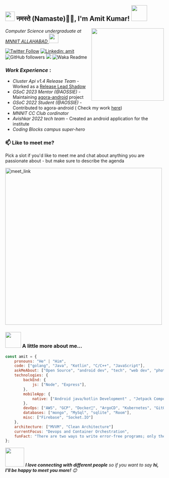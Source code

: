 <h2><img src="https://emojis.slackmojis.com/emojis/images/1531849430/4246/blob-sunglasses.gif?1531849430" width="30"/> नमस्ते (Namaste)🙏🏻, I'm Amit Kumar! <img src="https://media.giphy.com/media/12oufCB0MyZ1Go/giphy.gif" width="50"></h2>
<img align='right' src="https://media.giphy.com/media/M9gbBd9nbDrOTu1Mqx/giphy.gif" width="230">
<p><em> Computer Science undergraduate at <a href="http://www.mnnit.ac.in/">MNNIT ALLAHABAD
</a><img src="https://media.giphy.com/media/WUlplcMpOCEmTGBtBW/giphy.gif" width="30"> 
</em></p>

[![Twitter Follow](https://img.shields.io/twitter/follow/AmitRaj60510415?label=Follow)](https://twitter.com/intent/follow?screen_name=AmitRaj60510415)
[![Linkedin: amit](https://img.shields.io/badge/-amit-blue?style=flat-square&logo=Linkedin&logoColor=white&link=https://www.linkedin.com/in/amit3210/)](https://www.linkedin.com/in/amit3210)
![GitHub followers](https://img.shields.io/github/followers/hackeramitkumar?label=Follow&style=social)
![](https://visitor-badge.glitch.me/badge?page_id=hackeramitkumar.hackeramitkumar)
![Waka Readme](https://github.com/anmol098/anmol098/workflows/Waka%20Readme/badge.svg)

### *Work Experience* : 
- *Cluster Api v1.4 Release Team* - Worked as a [Release Lead Shadow]((https://github.com/kubernetes-sigs/cluster-api/blob/main/docs/release/release-1.4.md))
- *GSoC 2023 Mentor (@AOSSIE)* - Maintaining [agora-android](https://gitlab.com/aossie/agora-android) project
- *GSoC 2022 Student (@AOSSIE)* - Contributed to agora-android ( Check my work [here](https://gitlab.com/aossie/agora-android/-/blob/develop/docs/GSOC/2022/Amit.md))
- *MNNIT CC Club cordinator* 
- *Avishkar 2022 tech team* - Created an android application for the institute 
- *Coding Blocks campus super-hero*

### 📫 Like to meet me?

Pick a slot if you'd like to meet me and chat about anything you are passionate about - but make sure to describe the agenda

<a href="https://calendly.com/hackeramitkumar/30min" target="_blank"><img width="498" alt="meet_link" src="https://user-images.githubusercontent.com/15426564/144297439-f530f383-e73e-41e0-9914-a9b7d3f432e5.png"></a>



### <img src="https://media.giphy.com/media/VgCDAzcKvsR6OM0uWg/giphy.gif" width="50"> A little more about me...  

```javascript
const amit = {
    pronouns: "He" | "Him",
    code: ["golang", "Java", "Kotlin", "C/C++", "JavaScript"],
    askMeAbout: ["Open Source", "android dev", "tech", "web dev", "photography", "gaming"],
    technologies: {
        backEnd: {
            js: ["Node", "Express"],
        },
        mobileApp: {
            native: ["Android java/kotlin Development" , "Jetpack Compose", "Kotlin Flow" , "Dependency Injection", "Retrofit"]
        },
        devOps: ["AWS", "GCP", "Docker🐳", "ArgoCD", "Kubernetes", "GitOps", "Jenkins" , "Github Actions" , "Cluster - API"],
        databases: ["mongo", "MySql", "sqlite", "Room"],
        misc: ["Firebase", "Socket.IO"]
    },
    architecture: ["MVVM", "Clean Architecture"]
    currentFocus: "Devops and Container Orchestration",
    funFact: "There are two ways to write error-free programs; only the third one works"
};
```

<img src="https://media.giphy.com/media/LnQjpWaON8nhr21vNW/giphy.gif" width="60"> <em><b>I love connecting with different people</b> so if you want to say <b>hi, I'll be happy to meet you more!</b> 😊</em>
